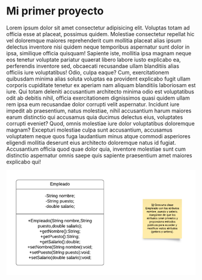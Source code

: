 <!DOCTYPE html>
<html lang="en">
<head>
    <meta charset="UTF-8">
    <meta name="viewport" content="width=device-width, initial-scale=1.0">
   
</head>
<body>
    <h1>Mi primer proyecto</h1>
        <p>Lorem ipsum dolor sit amet consectetur adipisicing elit. Voluptas totam ad officia esse at placeat, possimus quidem. Molestiae consectetur repellat hic vel doloremque maiores reprehenderit cum mollitia placeat alias ipsum delectus inventore nisi quidem neque temporibus aspernatur sunt dolor in ipsa, similique officia quisquam! Sapiente iste, mollitia ipsa magnam neque eos tenetur voluptate pariatur quaerat libero labore iusto explicabo ea, perferendis inventore sed, obcaecati recusandae ullam blanditiis alias officiis iure voluptatibus! Odio, culpa eaque? Cum, exercitationem quibusdam minima alias soluta voluptas ea provident explicabo fugit ullam corporis cupiditate tenetur ex aperiam nam aliquam blanditiis laboriosam est iure. Qui totam deleniti accusantium architecto minima odio est voluptatibus odit ab debitis nihil, officia exercitationem dignissimos quasi quidem ullam rem ipsa eum recusandae dolor corrupti velit aspernatur. Incidunt iure impedit ab praesentium, natus molestiae, nihil accusantium harum maiores earum distinctio qui accusamus quia ducimus delectus eius, voluptates corrupti eveniet? Quod, omnis molestiae iure dolor voluptatibus doloremque magnam? Excepturi molestiae culpa sunt accusantium, accusamus voluptatem neque quos fuga laudantium minus atque commodi asperiores eligendi mollitia deserunt eius architecto doloremque natus id fugiat. Accusantium officia quod quae dolor quia, inventore molestiae sunt cum distinctio aspernatur omnis saepe quis sapiente praesentium amet maiores explicabo qui!</p>

<img src="Diagrama.png" alt="">

</body>
</html>
